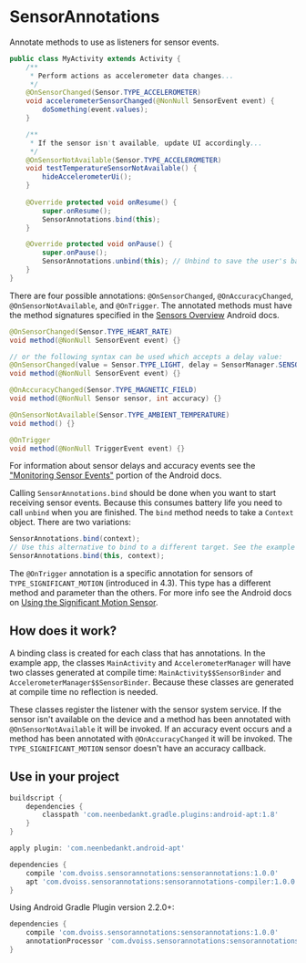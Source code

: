 # SensorAnnotations
Annotate methods to use as listeners for sensor events.

```java
public class MyActivity extends Activity {
    /**
     * Perform actions as accelerometer data changes...
     */
    @OnSensorChanged(Sensor.TYPE_ACCELEROMETER)
    void accelerometerSensorChanged(@NonNull SensorEvent event) {
        doSomething(event.values);
    }

    /**
     * If the sensor isn't available, update UI accordingly...
     */
    @OnSensorNotAvailable(Sensor.TYPE_ACCELEROMETER)
    void testTemperatureSensorNotAvailable() {
        hideAccelerometerUi();
    }
    
    @Override protected void onResume() {
        super.onResume();
        SensorAnnotations.bind(this);
    }

    @Override protected void onPause() {
        super.onPause();
        SensorAnnotations.unbind(this); // Unbind to save the user's battery life.
    }
}
```

There are four possible annotations: `@OnSensorChanged`, `@OnAccuracyChanged`, `@OnSensorNotAvailable`, and `@OnTrigger`. The annotated methods must have the method signatures specified in the [Sensors Overview](https://developer.android.com/guide/topics/sensors/sensors_overview.html) Android docs.

```java
@OnSensorChanged(Sensor.TYPE_HEART_RATE)
void method(@NonNull SensorEvent event) {}

// or the following syntax can be used which accepts a delay value:
@OnSensorChanged(value = Sensor.TYPE_LIGHT, delay = SensorManager.SENSOR_DELAY_NORMAL)
void method(@NonNull SensorEvent event) {}

@OnAccuracyChanged(Sensor.TYPE_MAGNETIC_FIELD)
void method(@NonNull Sensor sensor, int accuracy) {}

@OnSensorNotAvailable(Sensor.TYPE_AMBIENT_TEMPERATURE)
void method() {}

@OnTrigger
void method(@NonNull TriggerEvent event) {}
```

For information about sensor delays and accuracy events see the ["Monitoring Sensor Events"](https://developer.android.com/guide/topics/sensors/sensors_overview.html#sensors-monitor) portion of the Android docs.

Calling `SensorAnnotations.bind` should be done when you want to start receiving sensor events. Because this consumes battery life you need to call `unbind` when you are finished. The `bind` method needs to take a `Context` object. There are two variations:

```java
SensorAnnotations.bind(context);
// Use this alternative to bind to a different target. See the example application.
SensorAnnotations.bind(this, context);
```

The `@OnTrigger` annotation is a specific annotation for sensors of `TYPE_SIGNIFICANT_MOTION` (introduced in 4.3). This type has a different method and parameter than the others. For more info see the Android docs on [Using the Significant Motion Sensor](https://developer.android.com/guide/topics/sensors/sensors_motion.html#sensors-motion-significant).

## How does it work?

A binding class is created for each class that has annotations. In the example app, the classes `MainActivity` and `AccelerometerManager` will have two classes generated at compile time: `MainActivity$$SensorBinder` and `AccelerometerManager$$SensorBinder`. Because these classes are generated at compile time no reflection is needed.

These classes register the listener with the sensor system service. If the sensor isn't available on the device and a method has been annotated with `@OnSensorNotAvailable` it will be invoked. If an accuracy event occurs and a method has been annotated with `@OnAccuracyChanged` it will be invoked. The `TYPE_SIGNIFICANT_MOTION` sensor doesn't have an accuracy callback.

## Use in your project

```groovy
buildscript {
    dependencies {
        classpath 'com.neenbedankt.gradle.plugins:android-apt:1.8'
    }
}

apply plugin: 'com.neenbedankt.android-apt'

dependencies {
    compile 'com.dvoiss.sensorannotations:sensorannotations:1.0.0'
    apt 'com.dvoiss.sensorannotations:sensorannotations-compiler:1.0.0'
}
```

Using Android Gradle Plugin version 2.2.0+:

```groovy
dependencies {
    compile 'com.dvoiss.sensorannotations:sensorannotations:1.0.0'
    annotationProcessor 'com.dvoiss.sensorannotations:sensorannotations-compiler:1.0.0'
}
```
